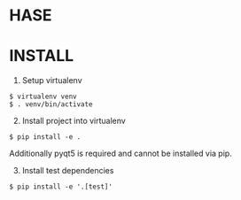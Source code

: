 # HASE

# INSTALL

1. Setup virtualenv

```console
$ virtualenv venv
$ . venv/bin/activate
```

2. Install project into virtualenv

```console
$ pip install -e .
```

Additionally pyqt5 is required and cannot be installed via pip.

3. Install test dependencies

```console
$ pip install -e '.[test]'
```
